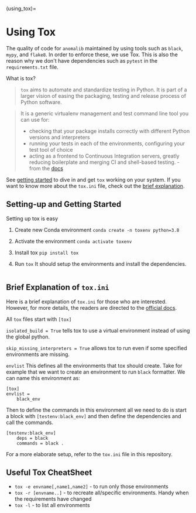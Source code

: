 (using_tox)=
# Using Tox

The quality of code for `anomalib` maintained by using tools such as `black`, `mypy`, and `flake8`. In order to enforce these, we use Tox. This is also the reason why we don't have dependencies such as `pytest` in the `requirements.txt` file.

What is tox?
> `tox` aims to automate and standardize testing in Python. It is part of a larger vision of easing the packaging, testing and release process of Python software.

> It is a generic virtualenv management and test command line tool you can use for:
> - checking that your package installs correctly with different Python versions and interpreters
> - running your tests in each of the environments, configuring your test tool of choice
> - acting as a frontend to Continuous Integration servers, greatly reducing boilerplate and merging CI and shell-based testing. - from the [docs](https://tox.readthedocs.io/)

See [getting started](#setting-up-and-getting-started) to dive in and get `tox` working on your system. If you want to know more about the `tox.ini` file, check out the [brief explanation](#brief-explanation-of-`tox.ini`).

## Setting-up and Getting Started

Setting up tox is easy

1. Create new Conda environment
`conda create -n toxenv python=3.8`

2. Activate the environment
`conda activate toxenv`

3. Install tox
`pip install tox`

4. Run
`tox`
It should setup the environments and install the dependencies.

```{note} All developers are required to run tox before creating their MR. If you have setup pre-commit hooks then this step can be skipped.
```

## Brief Explanation of `tox.ini`

Here is a brief explanation of `tox.ini` for those who are interested. However, for more details, the readers are directed to the [official docs](https://tox.readthedocs.io/).

All `tox` files start with
`[tox]`

`isolated_build = True` tells tox to use a virtual environment instead of using the global python.

`skip_missing_interpreters = True` allows tox to run even if some specified environments are missing.

`envlist` This defines all the environments that tox should create. Take for example that we want to create an environment to run `black` formatter. We can name this environment as:

```
[tox]
envlist =
    black_env
```

Then to define the commands in this environment all we need to do is start a block with `[testenv:black_env]` and then define the dependencies and call the commands.

```
[testenv:black_env]
    deps = black
    commands = black .
```

For a more elaborate setup, refer to the `tox.ini` file in this repository.

## Useful Tox CheatSheet

- `tox -e envname[,name1,name2]` - to run only those environments
- `tox -r [envname..]` - to recreate all/specific environments. Handy when the requirements have changed
- `tox -l` - to list all environments
